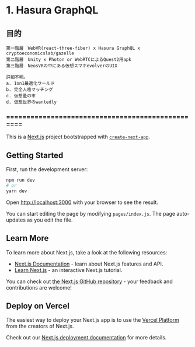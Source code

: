 # 1. Hasura GraphQL

## 目的
```
第一階層　WebVR(react-three-fiber) x Hasura GraphQL x cryptoeconomicslab/gazelle
第二階層　Unity x Photon or WebRTCによるQuest2用apk
第三階層　NeosVRの中にある仮想スマホevolverのUIX

詳細不明。
a. 1on1最適化ワールド
b. 完全人格マッチング
c. 仮想蚤の市
d. 仮想世界のwantedly
```

### =================================================

This is a [Next.js](https://nextjs.org/) project bootstrapped with [`create-next-app`](https://github.com/vercel/next.js/tree/canary/packages/create-next-app).

## Getting Started

First, run the development server:

```bash
npm run dev
# or
yarn dev
```

Open [http://localhost:3000](http://localhost:3000) with your browser to see the result.

You can start editing the page by modifying `pages/index.js`. The page auto-updates as you edit the file.

## Learn More

To learn more about Next.js, take a look at the following resources:

- [Next.js Documentation](https://nextjs.org/docs) - learn about Next.js features and API.
- [Learn Next.js](https://nextjs.org/learn) - an interactive Next.js tutorial.

You can check out [the Next.js GitHub repository](https://github.com/vercel/next.js/) - your feedback and contributions are welcome!

## Deploy on Vercel

The easiest way to deploy your Next.js app is to use the [Vercel Platform](https://vercel.com/import?utm_medium=default-template&filter=next.js&utm_source=create-next-app&utm_campaign=create-next-app-readme) from the creators of Next.js.

Check out our [Next.js deployment documentation](https://nextjs.org/docs/deployment) for more details.
